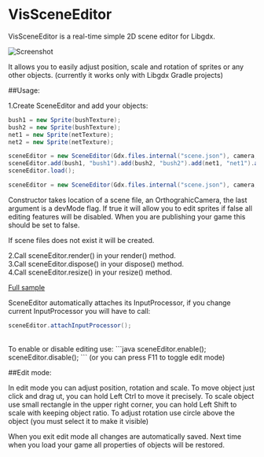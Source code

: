 VisSceneEditor
==============

VisSceneEditor is a real-time simple 2D scene editor for Libgdx.

![Screenshot](http://dl.kotcrab.pl/github/vissceneeditor.png)

It allows you to easily adjust position, scale and rotation of sprites or any other objects. (currently it works only with Libgdx Gradle projects)

##Usage:

1.Create SceneEditor and add your objects:
```java
bush1 = new Sprite(bushTexture);
bush2 = new Sprite(bushTexture);
net1 = new Sprite(netTexture);
net2 = new Sprite(netTexture);

sceneEditor = new SceneEditor(Gdx.files.internal("scene.json"), camera, true);
sceneEditor.add(bush1, "bush1").add(bush2, "bush2").add(net1, "net1").add(net2, "net2");
sceneEditor.load();
```

```java
sceneEditor = new SceneEditor(Gdx.files.internal("scene.json"), camera, true);
```
Constructor takes location of a scene file, an OrthograhicCamera, the last argument is a devMode flag. If true it will allow you to edit sprites if false all editing features will be disabled. When you are publishing your game this should be set to false.

If scene files does not exist it will be created.

2.Call sceneEditor.render() in your render() method. <br>
3.Call sceneEditor.dispose() in your dispose() method. <br>
4.Call sceneEditor.resize() in your resize() method. <br>

[Full sample](https://github.com/kotcrab/VisSceneEditor/blob/master/Samples/core/src/pl/kotcrab/vis/sceneeditor/sample/SampleScene.java) <br>

SceneEditor automatically attaches its InputProcessor, if you change current InputProcessor you will have to call:
```java
sceneEditor.attachInputProcessor();
```
<br>
To enable or disable editing use:
```java
sceneEditor.enable();
sceneEditor.disable();
```
(or you can press F11 to toggle edit mode)

##Edit mode:

In edit mode you can adjust position, rotation and scale. To move object just click and drag ut, you can hold Left Ctrl to move it precisely. To scale object use small rectangle in the upper right corner, you can hold Left Shift to scale with keeping object ratio. To adjust rotation use circle above the object (you must select it to make it visible)

When you exit edit mode all changes are automatically saved. Next time when you load your game all properties of objects will be restored.

